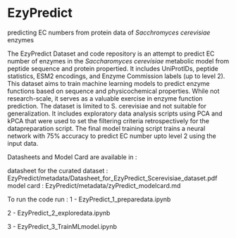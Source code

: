 # EzyPredict
predicting EC numbers from protein data of _Sacchromyces cerevisiae_ enzymes

The EzyPredict Dataset and code repository is an attempt to predict EC number of enzymes in the _Saccharomyces cerevisiae_ metabolic model from peptide sequence and protein propertied. It includes UniProtIDs, peptide statistics, ESM2 encodings, and Enzyme Commission labels (up to level 2). This dataset aims to train machine learning models to predict enzyme functions based on sequence and physicochemical properties. While not research-scale, it serves as a valuable exercise in enzyme function prediction. The dataset is limited to S. cerevisiae and not suitable for generalization. It includes exploratory data analysis scripts using PCA and kPCA that were used to set the filtering criteria retrospectively for the datapreparation script. The final model training script trains a neural network with 75% accuracy to predict EC number upto level 2 using the input data.


Datasheets and Model Card are available in :

datasheet for the curated dataset : EzyPredict/metadata/Datasheet_for_EzyPredict_Scerevisiae_dataset.pdf
model card : EzyPredict/metadata/zyPredict_modelcard.md

To run the code run :
1 - EzyPredict_1_preparedata.ipynb

2 - EzyPredict_2_exploredata.ipynb

3 - EzyPredict_3_TrainMLmodel.ipynb
